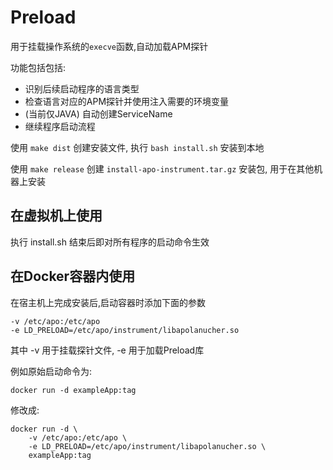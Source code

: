 # Preload

用于挂载操作系统的`execve`函数,自动加载APM探针

功能包括包括:

- 识别后续启动程序的语言类型
- 检查语言对应的APM探针并使用注入需要的环境变量
- (当前仅JAVA) 自动创建ServiceName
- 继续程序启动流程

使用 `make dist` 创建安装文件, 执行 `bash install.sh` 安装到本地

使用 `make release` 创建 `install-apo-instrument.tar.gz` 安装包, 用于在其他机器上安装

## 在虚拟机上使用

执行 install.sh 结束后即对所有程序的启动命令生效

## 在Docker容器内使用

在宿主机上完成安装后,启动容器时添加下面的参数

    -v /etc/apo:/etc/apo
    -e LD_PRELOAD=/etc/apo/instrument/libapolanucher.so

其中 -v 用于挂载探针文件, -e 用于加载Preload库

例如原始启动命令为:

    docker run -d exampleApp:tag

修改成:

    docker run -d \
        -v /etc/apo:/etc/apo \
        -e LD_PRELOAD=/etc/apo/instrument/libapolanucher.so \
        exampleApp:tag
